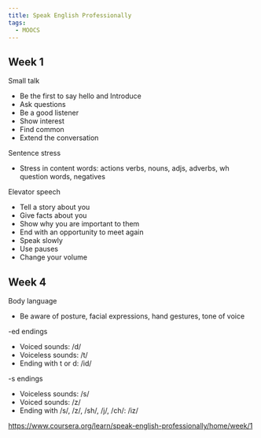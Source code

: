 ```yaml
---
title: Speak English Professionally
tags:
  - MOOCS
---
```


## Week 1

Small talk

- Be the first to say hello and Introduce
- Ask questions
- Be a good listener
- Show interest
- Find common
- Extend the conversation

Sentence stress

- Stress in content words: actions verbs, nouns, adjs, adverbs, wh question words, negatives

Elevator speech

- Tell a story about you
- Give facts about you
- Show why you are important to them
- End with an opportunity to meet again
- Speak slowly
- Use pauses
- Change your volume

## Week 4

Body language

- Be aware of posture, facial expressions, hand gestures, tone of voice

\-ed endings

- Voiced sounds: /d/
- Voiceless sounds: /t/
- Ending with t or d: /id/

\-s endings

- Voiceless sounds: /s/
- Voiced sounds: /z/
- Ending with /s/, /z/, /sh/, /j/, /ch/: /iz/

https://www.coursera.org/learn/speak-english-professionally/home/week/1
